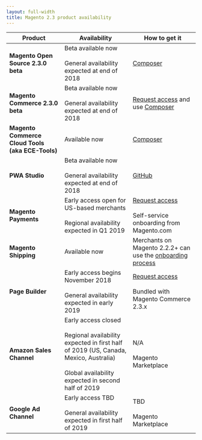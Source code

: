 ```yaml
---
layout: full-width
title: Magento 2.3 product availability
---
```


| Product                                          | Availability                                                                                                                                                               | How to get it                                                                                                                                                                |
|--------------------------------------------------|----------------------------------------------------------------------------------------------------------------------------------------------------------------------------|------------------------------------------------------------------------------------------------------------------------------------------------------------------------------|
| **Magento Open Source 2.3.0 beta**               | Beta available now<br><br>General availability expected at end of 2018                                                                                                     | [Composer](https://devdocs.magento.com/guides/v2.3/release-notes/2.3.0-quick-start.html)                                                                                     |
| **Magento Commerce 2.3.0 beta**                  | Beta available now<br><br>General availability expected at end of 2018                                                                                                     | [Request access](https://partners.magento.com/portal/pre-release-agreement) and use [Composer](https://devdocs.magento.com/guides/v2.3/release-notes/2.3.0-quick-start.html) |
| **Magento Commerce Cloud Tools (aka ECE-Tools)** | Available now                                                                                                                                                              | [Composer](https://devdocs.magento.com/guides/v2.1/cloud/project/ece-tools-update.html)                                                                                      |
| **PWA Studio**                                   | Beta available now<br><br>General availability expected at end of 2018                                                                                                     | [GitHub](https://magento-research.github.io/pwa-studio/)                                                                                                                     |
| **Magento Payments**                             | Early access open for US-based merchants<br><br>Regional availability expected in Q1 2019                                                                                  | [Request access](mailto:payments@magento.com)<br><br>Self-service onboarding from Magento.com                                                                                |
| **Magento Shipping**                             | Available now                                                                                                                                                              | Merchants on Magento 2.2.2+ can use the [onboarding process](https://account.magento.com/shipping/onboarding/start   )                                                       |
| **Page Builder**                                 | Early access begins November 2018<br><br>General availability expected in early 2019                                                                                       | [Request access](mailto:pagebuilderEAP@adobe.com)<br><br>Bundled with Magento Commerce 2.3.x                                                                                 |
| **Amazon Sales Channel**                         | Early access closed<br><br>Regional availability expected in first half of 2019 (US, Canada, Mexico, Australia)<br><br>Global availability expected in second half of 2019 | N/A<br><br>Magento Marketplace                                                                                                                                               |
| **Google Ad Channel**                            | Early access TBD<br><br>General availability expected in first half of 2019                                                                                                | TBD<br><br>Magento Marketplace                                                                                                                                               |
